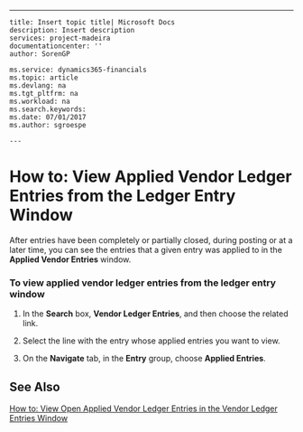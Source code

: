 ---
    title: Insert topic title| Microsoft Docs
    description: Insert description
    services: project-madeira
    documentationcenter: ''
    author: SorenGP

    ms.service: dynamics365-financials
    ms.topic: article
    ms.devlang: na
    ms.tgt_pltfrm: na
    ms.workload: na
    ms.search.keywords:
    ms.date: 07/01/2017
    ms.author: sgroespe

    ---
# How to: View Applied Vendor Ledger Entries from the Ledger Entry Window
After entries have been completely or partially closed, during posting or at a later time, you can see the entries that a given entry was applied to in the **Applied Vendor Entries** window.  
  
### To view applied vendor ledger entries from the ledger entry window  
  
1.  In the **Search** box, **Vendor Ledger Entries**, and then choose the related link.  
  
2.  Select the line with the entry whose applied entries you want to view.  
  
3.  On the **Navigate** tab, in the **Entry** group, choose **Applied Entries**.  
  
## See Also  
 [How to: View Open Applied Vendor Ledger Entries in the Vendor Ledger Entries Window](../FullExperience/how-to-view-open-applied-vendor-ledger-entries-in-the-vendor-ledger-entries-window.md)